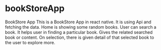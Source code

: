 # bookStoreApp
BookStore App
This is a BookStore App in react native.
It is using Api and fetching the data.
Home is showing some random books.
User can search a book.
It helps user in finding a particular book.
Gives the related searched book or content.
On selection, there is given detail of that selected book to the user to explore more.

